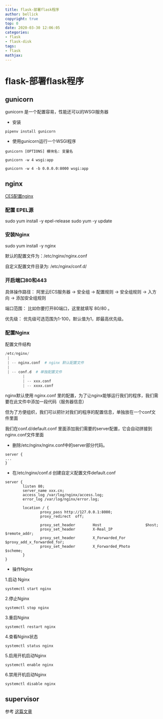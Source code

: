 ```yaml
---
title: flask-部署flask程序
author: bellick
copyright: true
top: 0
date: 2020-03-30 12:06:05
categories:
- flask
- flask-disk
tags:
- flask
mathjax:
---
```


# flask-部署flask程序


## gunicorn

gunicorn 是一个配置容易，性能还可以的WSGI服务器

* 安装

```
pipenv install gunicorn
```

* 使用gunicorn运行一个WSGI程序

```
gunicorn [OPTIONS] 模块名: 变量名

gunicorn -w 4 wsgi:app

gunicorn -w 4 -b 0.0.0.0:8000 wsgi:app
```



## nginx

[CES配置nginx](https://yq.aliyun.com/articles/699966)


### 配置 EPEL源

sudo yum install -y epel-release
sudo yum -y update

### 安装Nginx

sudo yum install -y nginx

默认的配置文件为：/etc/nginx/nginx.conf

自定义配置文件目录为: /etc/nginx/conf.d/

### 开启端口80和443

具体操作路径： 阿里云ECS服务器 -> 安全组 -> 配置规则 -> 安全组规则 -> 入方向 -> 添加安全组规则

端口范围： 比如你要打开80端口，这里就填写 80/80 。

优先级： 优先级可选范围为1-100，默认值为1，即最高优先级。

### 配置Nginx

配置文件结构
```python
/etc/nginx/
 |
 | -- nginx.conf  # nginx 默认配置文件
 |
 | -- conf.d  # 单独配置文件
 		|
 		| -- xxx.conf
 		| -- xxxx.conf
```

nginx默认使用 nginx.conf 里的配置，为了让nginx能够运行我们的程序，我们需要在此文件中添加一段代码（服务器信息）

但为了方便组织，我们可以把针对我们的程序的配置信息，单独放在一个conf文件里面

我们在conf.d/default.conf 里面添加我们需要的server配置，它会自动拼接到 nginx.conf文件里面



* 删除/etc/nginx/nginx.conf中的server部分代码。

```
server {
...
}
```

* 在/etc/nginx/conf.d 创建自定义配置文件default.conf

```
server {
        listen 80;
        server_name xxx.cn;
        access_log /var/log/nginx/access.log;
        error_log /var/log/nginx/error.log;

        location / {
                proxy_pass http://127.0.0.1:8000;
                proxy_redirect  off;

                proxy_set_header        Host                    $host;
                proxy_set_header        X-Real_IP               $remote_addr;
                proxy_set_header        X_Forwarded_For         $proxy_add_x_forwarded_for;
                proxy_set_header        X_Forwarded_Photo       $scheme;
        }
}

```

* 操作Nginx

1.启动 Nginx
```
systemctl start nginx
```
2.停止Nginx
```
systemctl stop nginx
```
3.重启Nginx
```
systemctl restart nginx
```
4.查看Nginx状态
```
systemctl status nginx
```
5.启用开机启动Nginx
```
systemctl enable nginx
```
6.禁用开机启动Nginx
```
systemctl disable nginx
```

## supervisor

参考 [这篇文章](https://blog.csdn.net/guolindonggld/article/details/83386920)

